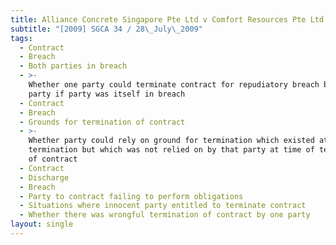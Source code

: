 ```yaml
---
title: Alliance Concrete Singapore Pte Ltd v Comfort Resources Pte Ltd
subtitle: "[2009] SGCA 34 / 28\_July\_2009"
tags:
  - Contract
  - Breach
  - Both parties in breach
  - >-
    Whether one party could terminate contract for repudiatory breach by other
    party if party was itself in breach
  - Contract
  - Breach
  - Grounds for termination of contract
  - >-
    Whether party could rely on ground for termination which existed at time of
    termination but which was not relied on by that party at time of termination
    of contract
  - Contract
  - Discharge
  - Breach
  - Party to contract failing to perform obligations
  - Situations where innocent party entitled to terminate contract
  - Whether there was wrongful termination of contract by one party
layout: single
---
```



